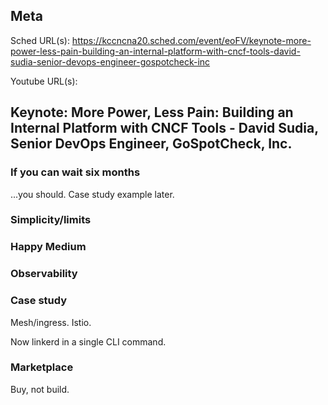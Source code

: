 ## Meta
Sched URL(s): https://kccncna20.sched.com/event/eoFV/keynote-more-power-less-pain-building-an-internal-platform-with-cncf-tools-david-sudia-senior-devops-engineer-gospotcheck-inc

Youtube URL(s):

## Keynote: More Power, Less Pain: Building an Internal Platform with CNCF Tools - David Sudia, Senior DevOps Engineer, GoSpotCheck, Inc.

###  If you can wait six months
...you should. Case study example later.

### Simplicity/limits

### Happy Medium

### Observability

### Case study
Mesh/ingress. Istio.

Now linkerd in a single CLI command.

### Marketplace
Buy, not build.
